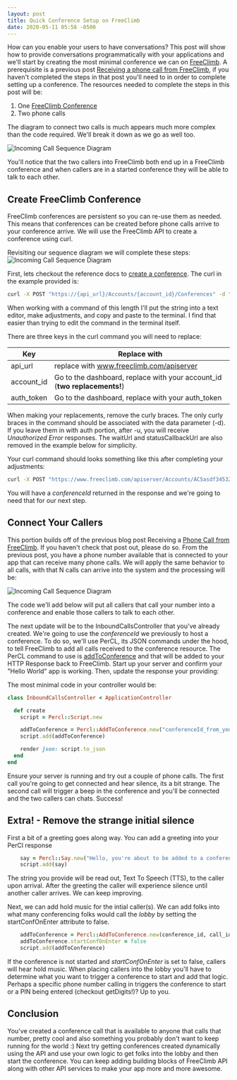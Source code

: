 ```yaml
---
layout: post
title: Quick Conference Setup on FreeClimb
date: 2020-05-11 05:58 -0500
---
```

How can you enable your users to have conversations? This post will show how to provide conversations programmatically with your applications and we'll start by creating the most minimal conference we can on [FreeClimb](www.freeclimb.com). A prerequisite is a previous post [Receiving a phone call from FreeClimb](https://jakeschmitz.com/blog/ruby/rails/freeclimb/2020/04/15/inbound-freeclimb-call.html), if you haven't completed the steps in that post you'll need to in order to complete setting up a conference. The resources needed to complete the steps in this post will be:
1. One [FreeClimb Conference](https://docs.freeclimb.com/reference/conferences)
1. Two phone calls

The diagram to connect two calls is much appears much more complex than the code required. We'll break it down as we go as well too.

![Incoming Call Sequence Diagram]({{site.url}}/blog/assets/diagrams/quick_conference_full.svg)

You'll notice that the two callers into FreeClimb both end up in a FreeClimb conference and when callers are in a started conference they will be able to talk to each other.

## Create FreeClimb Conference
FreeClimb conferences are persistent so you can re-use them as needed. This means that conferences can be created before phone calls arrive to your conference arrive. We will use the FreeClimb API to create a conference using curl.

Revisiting our sequence diagram we will complete these steps:
![Incoming Call Sequence Diagram]({{site.url}}/blog/assets/diagrams/quick_conference_curl.svg)

First, lets checkout the reference docs to [create a conference](https://docs.freeclimb.com/reference/conferences#create-a-conference).  The curl in the example provided is:

```bash
curl -X POST "https://{api_url}/Accounts/{account_id}/Conferences" -d "{\"alias\":\"test\", \"playBeep\":\"always\", \"record\":false, \"waitUrl\":\"http://myapp/waitaudio\", \"statusCallbackUrl\":\"http://myserver/confstatuscallback\"}" -u "{account_id}:{auth_token}"
```

When working with a command of this length I'll put the string into a text editor, make adjustments, and copy and paste to the terminal. I find that easier than trying to edit the command in the terminal itself.

There are three keys in the curl command you will need to replace:


| Key         | Replace with                                                             |
| ------------|--------------------------------------------------------------------------|
| api_url     | replace with www.freeclimb.com/apiserver                                 |
| account_id  | Go to the dashboard, replace with your account_id (**two replacements!**)|
| auth_token  | Go to the dashboard, replace with your auth_token                        |  

When making your replacements, remove the curly braces. The only curly braces in the command should be associated with the data parameter (-d). If you leave them in with auth portion, after -u, you will receive *Unauthorized Error* responses.  The waitUrl and statusCallbackUrl are also removed in the example below for simplicity.

Your curl command should looks something like this after completing your adjustments:

```bash
curl -X POST "https://www.freeclimb.com/apiserver/Accounts/AC5asdf345321421442412sfsdvsgd/Conferences" -d "{\"alias\":\"Jakes test Conference\", \"playBeep\":\"always\", \"record\":false }" -u "AC5asdf345321421442412sfsdvsgd:bsdf214sadsfasfdsfasfasfasffht"
```

You will have a *conferenceId* returned in the response and we're going to need that for our next step.

## Connect Your Callers
This portion builds off of the previous blog post Receiving a [Phone Call from FreeClimb](https://jakeschmitz.com/blog/ruby/rails/freeclimb/2020/04/15/inbound-freeclimb-call.html). If you haven't check that post out, please do so. From the previous post, you have a phone number available that is connected to your app that can receive many phone calls. We will apply the same behavior to all calls, with that N calls can arrive into the system and the processing will be:

![Incoming Call Sequence Diagram]({{site.url}}/blog/assets/diagrams/quick_conference_one_caller.svg)


The code we'll add below will put all callers that call your number into a conference and enable those callers to talk to each other.

The next update will be to the InboundCallsController that you've already created. We're going to use the *conferenceId* we previously to host a conference. To do so, we'll use PerCL, its JSON commands under the hood, to tell FreeClimb to add all calls received to the conference resource. The PerCL command to use is [addToConference](https://docs.freeclimb.com/reference/conference-participants-1#addtoconference) and that will be added to your HTTP Response back to FreeClimb. Start up your server and confirm your "Hello World" app is working. Then, update the response your providing:

The most minimal code in your controller would be:
```ruby
class InboundCallsController < ApplicationController

  def create
    script = Percl::Script.new

    addToConference = Percl::AddToConference.new("conferenceId_from_your_curl", params[:callId])
    script.add(addToConference)

    render json: script.to_json
  end
end
```

Ensure your server is running and try out a couple of phone calls. The first call you're going to get connected and hear silence, its a bit strange. The second call will trigger a beep in the conference and you'll be connected and the two callers can chats. Success!

## Extra! - Remove the strange initial silence

First a bit of a greeting goes along way. You can add a greeting into your PerCl response
```ruby
    say = Percl::Say.new("Hello, you're about to be added to a conference.")
    script.add(say)
```
The string you provide will be read out, Text To Speech (TTS), to the caller upon arrival. After the greeting the caller will experience silence until another caller arrives. We can keep improving.

Next, we can add hold music for the intial caller(s). We can add folks into what many conferencing folks would call the *lobby* by setting the startConfOnEnter attribute to false.
```ruby
    addToConference = Percl::AddToConference.new(conference_id, call_id)
    addToConference.startConfOnEnter = false
    script.add(addToConference)
```
If the conference is not started and *startConfOnEnter* is set to false, callers will hear hold music. When placing callers into the lobby you'll have to determine what you want to trigger a conference to start and add that logic. Perhaps a specific phone number calling in triggers the conference to start or a PIN being entered (checkout getDigits!)?  Up to you.


## Conclusion
You've created a conference call that is available to anyone that calls that number, pretty cool and also something you probably don't want to keep running for the world :) Next try getting conferences created dynamically using the API and use your own logic to get folks into the lobby and then start the conference. You can keep adding building blocks of FreeClimb API along with other API services to make your app more and more awesome.

